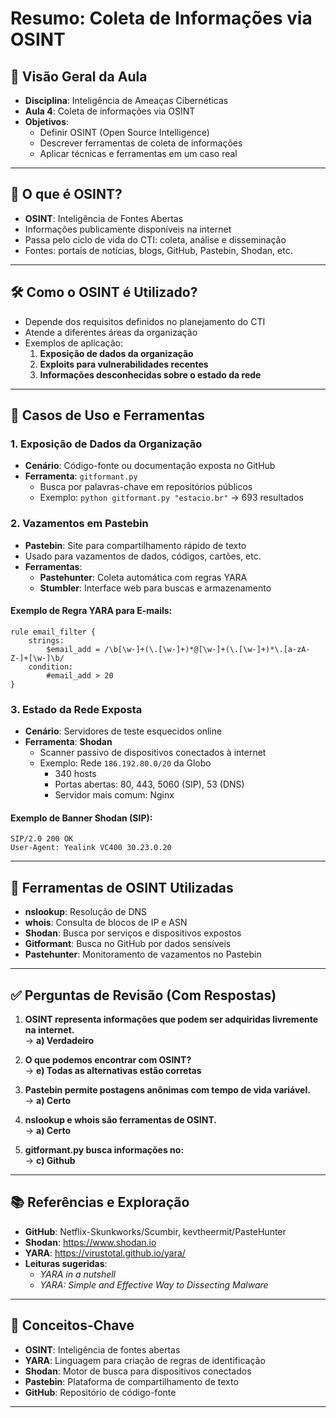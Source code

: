 
# Resumo: Coleta de Informações via OSINT

## 📌 Visão Geral da Aula
- **Disciplina**: Inteligência de Ameaças Cibernéticas  
- **Aula 4**: Coleta de informações via OSINT  
- **Objetivos**:
  - Definir OSINT (Open Source Intelligence)
  - Descrever ferramentas de coleta de informações
  - Aplicar técnicas e ferramentas em um caso real

---

## 🔎 O que é OSINT?
- **OSINT**: Inteligência de Fontes Abertas  
- Informações publicamente disponíveis na internet  
- Passa pelo ciclo de vida do CTI: coleta, análise e disseminação  
- Fontes: portais de notícias, blogs, GitHub, Pastebin, Shodan, etc.

---

## 🛠️ Como o OSINT é Utilizado?
- Depende dos requisitos definidos no planejamento do CTI  
- Atende a diferentes áreas da organização  
- Exemplos de aplicação:
  1. **Exposição de dados da organização**
  2. **Exploits para vulnerabilidades recentes**
  3. **Informações desconhecidas sobre o estado da rede**

---

## 📂 Casos de Uso e Ferramentas

### 1. Exposição de Dados da Organização
- **Cenário**: Código-fonte ou documentação exposta no GitHub  
- **Ferramenta**: `gitformant.py`  
  - Busca por palavras-chave em repositórios públicos  
  - Exemplo: `python gitformant.py "estacio.br"` → 693 resultados

### 2. Vazamentos em Pastebin
- **Pastebin**: Site para compartilhamento rápido de texto  
- Usado para vazamentos de dados, códigos, cartões, etc.  
- **Ferramentas**:
  - **Pastehunter**: Coleta automática com regras YARA  
  - **Stumbler**: Interface web para buscas e armazenamento

#### Exemplo de Regra YARA para E-mails:
```yara
rule email_filter {
    strings:
        $email_add = /\b[\w-]+(\.[\w-]+)*@[\w-]+(\.[\w-]+)*\.[a-zA-Z-]+[\w-]\b/
    condition:
        #email_add > 20
}
```

### 3. Estado da Rede Exposta
- **Cenário**: Servidores de teste esquecidos online  
- **Ferramenta**: **Shodan**  
  - Scanner passivo de dispositivos conectados à internet  
  - Exemplo: Rede `186.192.80.0/20` da Globo  
    - 340 hosts  
    - Portas abertas: 80, 443, 5060 (SIP), 53 (DNS)  
    - Servidor mais comum: Nginx

#### Exemplo de Banner Shodan (SIP):
```
SIP/2.0 200 OK
User-Agent: Yealink VC400 30.23.0.20
```

---

## 🔧 Ferramentas de OSINT Utilizadas
- **nslookup**: Resolução de DNS  
- **whois**: Consulta de blocos de IP e ASN  
- **Shodan**: Busca por serviços e dispositivos expostos  
- **Gitformant**: Busca no GitHub por dados sensíveis  
- **Pastehunter**: Monitoramento de vazamentos no Pastebin

---

## ✅ Perguntas de Revisão (Com Respostas)

1. **OSINT representa informações que podem ser adquiridas livremente na internet.**  
   → **a) Verdadeiro**

2. **O que podemos encontrar com OSINT?**  
   → **e) Todas as alternativas estão corretas**

3. **Pastebin permite postagens anônimas com tempo de vida variável.**  
   → **a) Certo**

4. **nslookup e whois são ferramentas de OSINT.**  
   → **a) Certo**

5. **gitformant.py busca informações no:**  
   → **c) Github**

---

## 📚 Referências e Exploração
- **GitHub**: Netflix-Skunkworks/Scumbir, kevtheermit/PasteHunter  
- **Shodan**: https://www.shodan.io  
- **YARA**: https://virustotal.github.io/yara/  
- **Leituras sugeridas**:
  - *YARA in a nutshell*
  - *YARA: Simple and Effective Way to Dissecting Malware*

---

## 🧠 Conceitos-Chave
- **OSINT**: Inteligência de fontes abertas  
- **YARA**: Linguagem para criação de regras de identificação  
- **Shodan**: Motor de busca para dispositivos conectados  
- **Pastebin**: Plataforma de compartilhamento de texto  
- **GitHub**: Repositório de código-fonte

---
